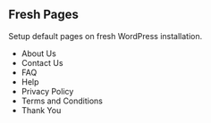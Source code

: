 ## Fresh Pages

Setup default pages on fresh WordPress installation.

 * About Us
 * Contact Us
 * FAQ
 * Help
 * Privacy Policy
 * Terms and Conditions
 * Thank You
